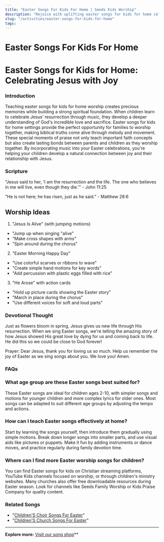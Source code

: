 ```yaml
---
title: "Easter Songs For Kids For Home | Seeds Kids Worship"
description: "Rejoice with uplifting easter songs for kids for home celebrating Jesus' resurrection. Easter worship resources for kids and Sunday school."
slug: "/activities/easter-songs-for-kids-for-home"
tags:
---
```


# Easter Songs For Kids For Home

# Easter Songs for Kids for Home: Celebrating Jesus with Joy

### Introduction
Teaching easter songs for kids for home worship creates precious memories while building a strong spiritual foundation. When children learn to celebrate Jesus' resurrection through music, they develop a deeper understanding of God's incredible love and sacrifice. Easter songs for kids for home settings provide the perfect opportunity for families to worship together, making biblical truths come alive through melody and movement. These special moments of praise not only teach important faith concepts but also create lasting bonds between parents and children as they worship together. By incorporating music into your Easter celebrations, you're helping your children develop a natural connection between joy and their relationship with Jesus.

### Scripture
"Jesus said to her, 'I am the resurrection and the life. The one who believes in me will live, even though they die.'" - John 11:25

"He is not here; he has risen, just as he said." - Matthew 28:6

## Worship Ideas
1. "Jesus Is Alive" (with jumping motions)
- "Jump up when singing "alive"
- "Make cross shapes with arms"
- "Spin around during the chorus"

2. "Easter Morning Happy Day"
- "Use colorful scarves or ribbons to wave"
- "Create simple hand motions for key words"
- "Add percussion with plastic eggs filled with rice"

3. "He Arose" with action cards
- "Hold up picture cards showing the Easter story"
- "March in place during the chorus"
- "Use different voices for soft and loud parts"

### Devotional Thought
Just as flowers bloom in spring, Jesus gives us new life through His resurrection. When we sing Easter songs, we're telling the amazing story of how Jesus showed His great love by dying for us and coming back to life. He did this so we could be close to God forever! 

Prayer: Dear Jesus, thank you for loving us so much. Help us remember the joy of Easter as we sing songs about you. We love you! Amen.

### FAQs

### What age group are these Easter songs best suited for?
These Easter songs are ideal for children ages 2-10, with simpler songs and motions for younger children and more complex lyrics for older ones. Most songs can be adapted to suit different age groups by adjusting the tempo and actions.

### How can I teach Easter songs effectively at home?
Start by learning the songs yourself, then introduce them gradually using simple motions. Break down longer songs into smaller parts, and use visual aids like pictures or puppets. Make it fun by adding instruments or dance moves, and practice regularly during family devotion time.

### Where can I find more Easter worship songs for children?
You can find Easter songs for kids on Christian streaming platforms, YouTube Kids channels focused on worship, or through children's ministry websites. Many churches also offer free downloadable resources during Easter season. Look for channels like Seeds Family Worship or Kids Praise Company for quality content.

### Related Songs

- "[Children'S Choir Songs For Easter](/activities/children-s-choir-songs-for-easter/)"
- "[Children'S Church Songs For Easter](/activities/children-s-church-songs-for-easter/)"

---

**Explore more:** [Visit our song shop](https://seedskidsworship.com/shop)**

<!-- Schema Markup -->
<script type="application/ld+json">
{
  "@context": "https://schema.org",
  "@type": "MusicRecording",
  "name": "Easter Songs For Kids For Home",
  "byArtist": {
    "@type": "MusicGroup",
    "name": "Seeds Kids Worship"
  },
  "isFamilyFriendly": true,
  "url": "https://seedskidsworship.com/activities/easter-songs-for-kids-for-home/"
}
</script>